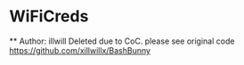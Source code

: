 # WiFiCreds

** Author: illwill
 Deleted due to CoC. 
 please see original code 
 https://github.com/xillwillx/BashBunny

